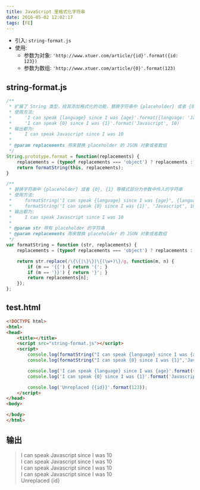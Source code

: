 ```yaml
---
title: JavaScript 里格式化字符串
date: 2016-05-02 12:02:17
tags: [FE]
---
```


* 引入: `string-format.js`
* 使用: 
    * 参数为对象: `'http://www.xtuer.com/article/{id}'.format({id: 123})`
    * 参数为数组: `'http://www.xtuer.com/article/{0}'.format(123)`

<!--more-->

## string-format.js
```js
/**
 * 扩展了 String 类型，给其添加格式化的功能，替换字符串中 {placeholder} 或者 {0}, {1} 等模式部分为参数中传入的字符串
 * 使用方法:
 *     'I can speak {language} since I was {age}'.format({language: 'Javascript', age: 10})
 *     'I can speak {0} since I was {1}'.format('Javascript', 10)
 * 输出都为:
 *     I can speak Javascript since I was 10
 *
 * @param replacements 用来替换 placeholder 的 JSON 对象或者数组
 */
String.prototype.format = function(replacements) {
    replacements = (typeof replacements === 'object') ? replacements : Array.prototype.slice.call(arguments, 0);
    return formatString(this, replacements);
}

/**
 * 替换字符串中 {placeholder} 或者 {0}, {1} 等模式部分为参数中传入的字符串
 * 使用方法:
 *     formatString('I can speak {language} since I was {age}', {language: 'Javascript', age: 10})
 *     formatString('I can speak {0} since I was {1}', 'Javascript', 10)
 * 输出都为:
 *     I can speak Javascript since I was 10
 *
 * @param str 带有 placeholder 的字符串
 * @param replacements 用来替换 placeholder 的 JSON 对象或者数组
 */
var formatString = function (str, replacements) {
    replacements = (typeof replacements === 'object') ? replacements : Array.prototype.slice.call(arguments, 1);

    return str.replace(/\{\{|\}\}|\{(\w+)\}/g, function(m, n) {
        if (m == '{{') { return '{'; }
        if (m == '}}') { return '}'; }
        return replacements[n];
    });
};
```

## test.html
```html
<!DOCTYPE html>
<html>
<head>
    <title></title>
    <script src="string-format.js"></script>
    <script>
        console.log(formatString("I can speak {language} since I was {age}", {language: 'Javascript', age: 10}));
        console.log(formatString("I can speak {0} since I was {1}",'Javascript', 10));

        console.log('I can speak {language} since I was {age}'.format({language: 'Javascript', age: 10}));
        console.log('I can speak {0} since I was {1}'.format('Javascript', 10));

        console.log('Unreplaced {{id}}'.format(123));
    </script>
</head>
<body>

</body>
</html>
```

## 输出
> I can speak Javascript since I was 10  
> I can speak Javascript since I was 10  
> I can speak Javascript since I was 10  
> I can speak Javascript since I was 10  
> Unreplaced {id}
